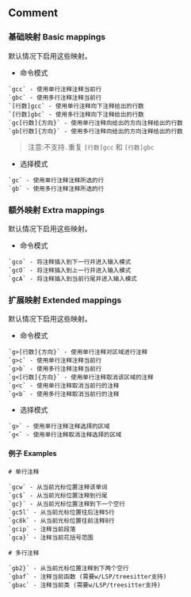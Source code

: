 ## Comment

### 基础映射 Basic mappings
默认情况下启用这些映射。

- 命令模式

```帮助
`gcc` - 使用单行注释注释当前行
`gbc` - 使用多行注释注释当前行
`[行数]gcc` - 使用单行注释向下注释给出的行数
`[行数]gbc` - 使用多行注释向下注释给出的行数
`gc[行数]{方向}` - 使用单行注释向给出的方向注释给出的行数
`gb[行数]{方向}` - 使用多行注释向给出的方向注释给出的行数

```

> 注意:不支持`.`重复 `[行数]gcc` 和 `[行数]gbc`

- 选择模式

```帮助
`gc` - 使用单行注释注释所选的行
`gb` - 使用多行注释注释所选的行
```

### 额外映射 Extra mappings
默认情况下启用这些映射。

- 命令模式

```帮助
`gco` - 将注释插入到下一行并进入输入模式
`gcO` - 将注释插入到上一行并进入输入模式
`gcA` - 将注释插入到当前行尾并进入输入模式
```

### 扩展映射 Extended mappings
默认情况下启用这些映射。

- 命令模式

```帮助
`g>[行数]{方向}` - 使用单行注释对区域进行注释
`g>c` - 使用单行注释注释当前行
`g>b` - 使用多行注释注释当前行
`g<[行数]{方向}` - 使用单行注释取消该区域的注释
`g<c` - 使用单行注释取消当前行的注释
`g<b` - 使用多行注释取消当前行的注释
```

- 选择模式

```帮助
`g>` - 使用单行注释注释选择的区域
`g<` - 使用单行注释取消注释选择的区域
```

#### 例子 Examples

```帮助
# 单行注释

`gcw` - 从当前光标位置注释该单词
`gc$` - 从当前光标位置注释到行尾
`gc}` - 从当前光标位置注释到下一个空行
`gc5l` - 从当前光标位置往后注释5行
`gc8k` - 从当前光标位置往前注释8行
`gcip` - 注释当前段落
`gca}` - 注释当前花括号范围

# 多行注释

`gb2}` - 从当前光标位置注释到下两个空行
`gbaf` - 注释当前函数 (需要w/LSP/treesitter支持)
`gbac` - 注释当前类 (需要w/LSP/treesitter支持)
```
